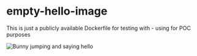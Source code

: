 # empty-hello-image
This is just a publicly available Dockerfile for testing with - using for POC purposes


![Bunny jumping and saying hello](https://media.giphy.com/media/YrZECW1GgBkqat6F0B/giphy.gif)
